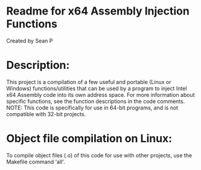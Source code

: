 # Readme for x64 Assembly Injection Functions  
Created by Sean P  
  
# Description:  
This project is a compilation of a few useful and portable (Linux or Windows) functions/utilities that can be used by a program to inject Intel x64 Assembly code into its own address space. For more information about specific functions, see the function descriptions in the code comments. NOTE: This code is specifically for use in 64-bit programs, and is not compatible with 32-bit projects.  
  
  
# Object file compilation on Linux:  
To compile object files (.o) of this code for use with other projects, use the Makefile command 'all'.

